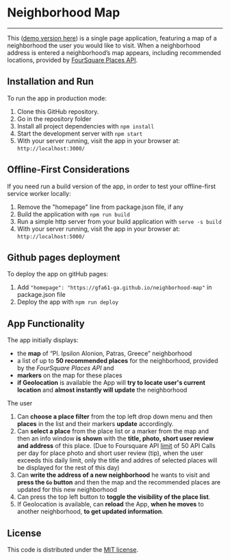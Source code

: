 # Neighborhood Map
---
This ([demo version here](https://gfa61-ga.github.io/neighborhood-map/)) is a single page application, featuring a map of a neighborhood the user you would like to visit. When a neighborhood address is entered a neighborhood’s map appears, including recommended locations, provided by [FourSquare Places API](https://developer.foursquare.com/).

## Installation and Run

To run the app in production mode:
1. Clone this GitHub repository.
2. Go in the repository folder
3. Install all project dependencies with `npm install`
4. Start the development server with `npm start`
5. With your server running, visit the app in your browser at: `http://localhost:3000/`

## Offline-First Considerations

If you need run a build version of the app, in order to test your offline-first service worker locally:
1. Remove the "homepage" line from package.json file, if any
2. Build the application with `npm run build`
3. Run a simple http server from your build application with `serve -s build`
4. With your server running, visit the app in your browser at: `http://localhost:5000/`

## Github pages deployment

To deploy the app on gitHub pages:
1. Add `"homepage": "https://gfa61-ga.github.io/neighborhood-map"` in package.json file
2. Deploy the app with `npm run deploy`

## App Functionality

The app initially displays:
* the **map** of “Pl. Ipsilon Alonion, Patras, Greece” neighborhood
* a list of up to **50 recommended places** for the neighborhood, provided by the _FourSquare Places API_ and
* **markers** on the map for these places
* **if Geolocation** is available the App will **try to locate user's current location** and **almost instantly will update** the neighborhood

The user
1. Can **choose a place filter** from the top left drop down menu and then **places** in the list and their  markers **update** accordingly.
2. Can **select a place** from the  place list or a marker from the map and then an info window **is shown** with the **title, photo, short user review and address** of this place. (Due to Foursquare API  [limit]( https://developer.foursquare.com/docs/api/troubleshooting/rate-limits) of 50 API Calls per day for place photo and short user review (tip), when the user exceeds this daily limit, only the title and addres of selected places will be displayed for the rest of this day)
3. Can **write the address of a new neighborhood** he wants to visit and **press the `Go` button** and then the map and the recommended places are updated for this new neighborhood
4. Can press the top left button to **toggle the visibility of the place list**.
5. If Geolocation is available, can **reload** the App, **when he moves** to another neighborhood, **to get updated information**.

## License
This code is distributed under the [MIT license](https://opensource.org/licenses/MIT).
